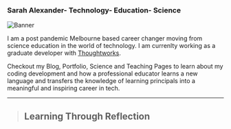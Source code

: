 
### Sarah Alexander- Technology- Education- Science
![Banner](/images/banner_2.jpg)

I am a post pandemic Melbourne based career changer moving from science education in the world of technology. I am currenlty working as a graduate developer with [Thoughtworks](www.thoughtworks.com).

Checkout my Blog, Portfolio, Science and Teaching Pages to learn about my coding development and how a professional educator learns a new language and transfers the knowledge of learning principals into a meaningful and inspiring career in tech.
____

  > ## Learning Through Reflection
